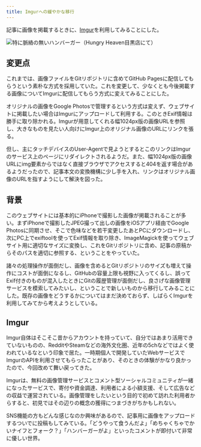 ```yaml
---
title: Imgurへの緩やかな移行
---
```


記事に画像を掲載するときに、[Imgur](https://imgur.com/)を利用してみることにした。

![](https://i.imgur.com/8kai7Rnh.jpg "特に脈絡の無いハンバーガー（Hungry Heaven目黒店にて）")

## 変更点

これまでは、画像ファイルをGitリポジトリに含めてGitHub Pagesに配信してもらうという素朴な方式を採用していた。これを変更して、少なくとも今後掲載する画像についてImgurに配信してもらう方式に変えてみることにした。

オリジナルの画像をGoogle Photosで管理するという方式は変えず、ウェブサイトに掲載したい場合はImgurにアップロードして利用する。このときExif情報は勝手に取り除かれる。Imgurが用意してくれる幅1024px版の画像URLを参照し、大きなものを見たい人向けにImgur上のオリジナル画像のURLにリンクを張る。

但し、主にタッチデバイスのUser-Agentで見ようとするとこのリンクはImgurのサービス上のページにリダイレクトされるようだ。また、幅1024px版の画像URLにimg要素からではなく直接ブラウザでアクセスすると404を返す場合があるようだったので、記事本文の変換機構に少し手を入れ、リンクはオリジナル画像のURLを指すようにして解決を図った。

## 背景

このウェブサイトには基本的にiPhoneで撮影した画像が掲載されることが多い。まずiPhoneで撮影したJPEG撮って出しの画像をiOSアプリ経由でGoogle Photosに同期させ、そこで色味などを若干変更したあとPCにダウンロードし、次にPC上でexiftoolを使ってExif情報を取り除き、ImageMagickを使ってウェブサイト用に適切なサイズに変換し、これをGitリポジトリに含め、記事の原稿からそのパスを適切に参照する、ということをやっていた。

諸々の処理操作が面倒だし、画像を含めるとGitリポジトリのサイズも増えて操作にコストが面倒になるし、GitHubの容量上限も視野に入ってくるし、誤ってExif付きのものが混入したときにGitの履歴管理が面倒だし、良さげな画像管理サービスを模索してみたいし、ということで新しいものから移行してみることにした。既存の画像をどうするかについてはまだ決めておらず、しばらくImgurを利用してみてから考えようとしている。

## Imgur

Imgur自体はそこそこ昔からアカウントを持っていて、自分ではあまり活用できていないものの、RedditやSteamなどの海外文化圏、近年の5chなどではよく使われているなという印象で居た。一時期個人で開発していたWebサービスでImgurのAPIを利用させてもらったことがあり、そのときの体験がかなり良かったので、今回改めて舞い戻ってきた。

Imgurは、無料の画像管理サービスとコメント型ソーシャルコミュニティが一緒になったサービスで、寄付や資金調達、利用者による小額支援、そして広告などの収益で運営されている。画像管理をしたいという目的で初めて訪れた利用者からすると、初見ではその辺りの概念の獲得につまづきがちかもしれない。

SNS機能の方もどんな感じなのか興味があるので、記事用に画像をアップロードするついでに投稿もしてみている。「どうやって食うんだよ」「めちゃくちゃでかいナイフとフォーク？」「ハンバーガーがよ」といったコメントが即付いて非常に優しい世界。
